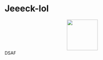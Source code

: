 # Jeeeck-lol
<div id="header" align="center">
  <img src="https://media1.tenor.com/m/4Q4U3pajsM4AAAAd/dsaf-spin.gif)" width="100"/>
</div>
DSAF
